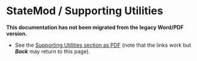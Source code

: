 # StateMod / Supporting Utilities #

**This documentation has not been migrated from the legacy Word/PDF version.**

* See the [Supporting Utilities section as PDF](08_support.pdf) (note that the links work
but ***Back*** may return to this page).


